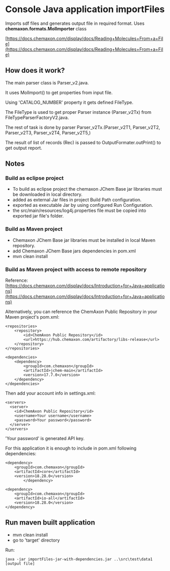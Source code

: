 # Console Java application importFiles

Imports sdf files and generates output file in required format.
Uses **chemaxon.formats.MolImporter** class
 
[https://docs.chemaxon.com/display/docs/Reading+Molecules+From+a+File](https://docs.chemaxon.com/display/docs/Reading+Molecules+From+a+File) 

## How does it work?

The main parser class is Parser_v2.java.

It uses MolImport() to get properties from input file.

Using 'CATALOG_NUMBER' property it gets defined FileType.

The FileType is used to get proper Parser instance (Parser_v2Tx) from FileTypeParserFactoryV2.java.

The rest of task is done by parser Parser_v2Tx.(Parser_v2T1, Parser_v2T2, Parser_v2T3, Parser_v2T4, Parser_v2T5,)

The result of list of records (Rec) is passed to OutputFormater.outPrint() to get output report.

## Notes

### Build as eclipse project

- To build as eclipse project the chemaxon JChem Base jar libraries must be downloaded in local directory.
- added as external Jar files in project Build Path configuration.
- exported as executable Jar by using configured Run Configuration.
- the src/main/resources/log4j.properties file must be copied into exported jar file's folder.

### Build as Maven project

- Chemaxon JChem Base jar libraries must be installed in local Maven repository.
- add Chemaxon JChem Base jars dependencies in pom.xml
- mvn clean install

### Build as Maven project with access to remote repository

Reference: [https://docs.chemaxon.com/display/docs/Introduction+for+Java+applications](https://docs.chemaxon.com/display/docs/Introduction+for+Java+applications)

Alternatively, you can reference the ChemAxon Public Repository in your Maven project's pom.xml:

~~~
<repositories>
    <repository>
        <id>ChemAxon Public Repository</id>
        <url>https://hub.chemaxon.com/artifactory/libs-release</url>
    </repository>
</repositories>
 
<dependencies>
    <dependency>
        <groupId>com.chemaxon</groupId>
        <artifactId>jchem-main</artifactId>
        <version>17.7.0</version>
    </dependency>
</dependencies>
~~~
Then add your account info in settings.xml:

~~~
<servers>
  <server>
    <id>ChemAxon Public Repository</id>
    <username>Your username</username>
    <password>Your password</password>
  </server>
</servers>
~~~
'Your password' is generated API key.

For this application it is enough to include in pom.xml following dependencies:

~~~
<dependency>
    <groupId>com.chemaxon</groupId>
    <artifactId>core</artifactId>
    <version>18.28.0</version>
        </dependency>
        
<dependency>
    <groupId>com.chemaxon</groupId>
    <artifactId>io-all</artifactId>
    <version>18.28.0</version>
</dependency>        
~~~ 

## Run maven built application

- mvn clean install
- go to 'target' directory

Run:

~~~
java -jar importFiles-jar-with-dependencies.jar ..\src\test\data1 [output file]
~~~